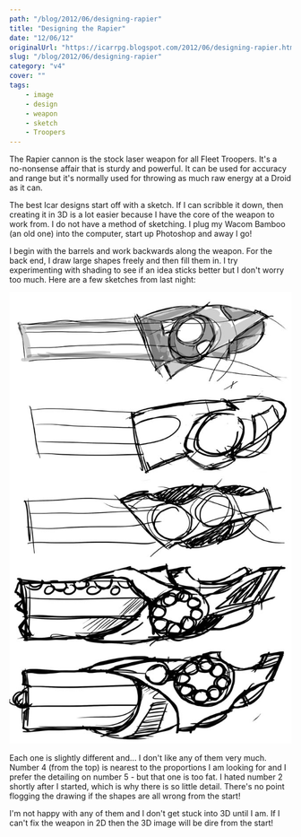 ```yaml
---
path: "/blog/2012/06/designing-rapier"
title: "Designing the Rapier"
date: "12/06/12"
originalUrl: "https://icarrpg.blogspot.com/2012/06/designing-rapier.html"
slug: "/blog/2012/06/designing-rapier"
category: "v4"
cover: ""
tags:
    - image
    - design
    - weapon
    - sketch
    - Troopers
---
```

The Rapier cannon is the stock laser weapon for all Fleet Troopers. It's a no-nonsense affair that is sturdy and powerful. It can be used for accuracy and range but it's normally used for throwing as much raw energy at a Droid as it can.  

The best Icar designs start off with a sketch. If I can scribble it down, then creating it in 3D is a lot easier because I have the core of the weapon to work from. I do not have a method of sketching. I plug my Wacom Bamboo (an old one) into the computer, start up Photoshop and away I go!  

I begin with the barrels and work backwards along the weapon. For the back end, I draw large shapes freely and then fill them in. I try experimenting with shading to see if an idea sticks better but I don't worry too much. Here are a few sketches from last night:  

![Slightly naff side on sketches of the rapier, none of them feel right](./images/fleet-weapons-rapier-concepts-1.jpg)

Each one is slightly different and... I don't like any of them very much. Number 4 (from the top) is nearest to the proportions I am looking for and I prefer the detailing on number 5 - but that one is too fat. I hated number 2 shortly after I started, which is why there is so little detail. There's no point flogging the drawing if the shapes are all wrong from the start! 

I'm not happy with any of them and I don't get stuck into 3D until I am. If I can't fix the weapon in 2D then the 3D image will be dire from the start!